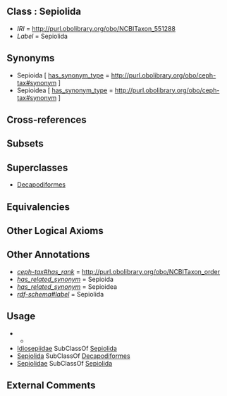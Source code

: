 
## Class : Sepiolida

 * *IRI* = http://purl.obolibrary.org/obo/NCBITaxon_551288
 * *Label* = Sepiolida

## Synonyms

 * Sepioida [ [has_synonym_type](../../pe/oboInOwl#hasSynonymType.md) = http://purl.obolibrary.org/obo/ceph-tax#synonym ]
 * Sepioidea [ [has_synonym_type](../../pe/oboInOwl#hasSynonymType.md) = http://purl.obolibrary.org/obo/ceph-tax#synonym ]

## Cross-references


## Subsets


## Superclasses

 * [Decapodiformes](../../NCBITaxon/50/NCBITaxon_215450.md)

## Equivalencies


## Other Logical Axioms


## Other Annotations

 * *[ceph-tax#has_rank](../../ceph-tax#has/nk/ceph-tax#has_rank.md)* = http://purl.obolibrary.org/obo/NCBITaxon_order
 * *[has_related_synonym](../../ym/oboInOwl#hasRelatedSynonym.md)* = Sepioida
 * *[has_related_synonym](../../ym/oboInOwl#hasRelatedSynonym.md)* = Sepioidea
 * *[rdf-schema#label](../../el/rdf-schema#label.md)* = Sepiolida

## Usage

 * -
 * [Idiosepiidae](../../NCBITaxon/79/NCBITaxon_55279.md) SubClassOf [Sepiolida](../../NCBITaxon/88/NCBITaxon_551288.md)
 * [Sepiolida](../../NCBITaxon/88/NCBITaxon_551288.md) SubClassOf [Decapodiformes](../../NCBITaxon/50/NCBITaxon_215450.md)
 * [Sepiolidae](../../NCBITaxon/31/NCBITaxon_34531.md) SubClassOf [Sepiolida](../../NCBITaxon/88/NCBITaxon_551288.md)

## External Comments

